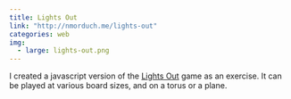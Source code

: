 ```yaml
---
title: Lights Out
link: "http://nmorduch.me/lights-out"
categories: web
img:
  - large: lights-out.png
---
```


I created a javascript version of the [Lights Out](https://en.wikipedia.org/wiki/Lights_Out_(game)) game as an exercise. It can be played at various board sizes, and on a torus or a plane.
